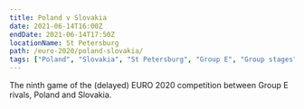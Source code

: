 ```yaml
---
title: Poland v Slovakia
date: 2021-06-14T16:00Z
endDate: 2021-06-14T17:50Z
locationName: St Petersburg
path: /euro-2020/poland-slovakia/
tags: ["Poland", "Slovakia", "St Petersburg", "Group E", "Group stages","EURO 2020"]
---
```


The ninth game of the (delayed) EURO 2020 competition between Group E rivals, Poland and Slovakia.